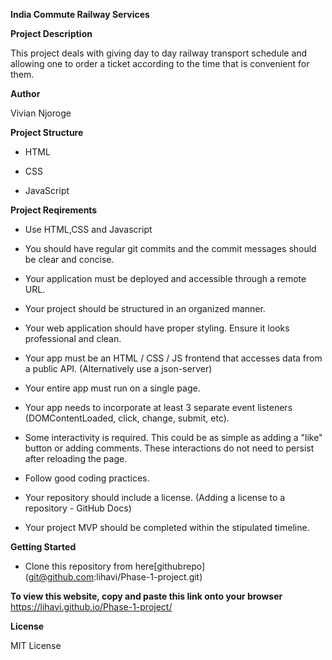 <b>India Commute Railway Services</b>

<b>Project Description </b>

This project deals with  giving day to day railway transport schedule and allowing one to order a ticket according to the time that is convenient for them.

<b>Author</b>

Vivian Njoroge

<b>Project Structure</b>

* HTML

* CSS

* JavaScript

<b>Project Reqirements</b>

* Use HTML,CSS and Javascript

* You should have regular git commits and the commit messages should be clear and concise.

* Your application must be deployed and accessible through a remote URL.

* Your project should be structured in an organized manner.

* Your web application should have proper styling. Ensure it looks professional and clean.

* Your app must be an HTML / CSS / JS frontend that accesses data from a public API. (Alternatively use a json-server)

* Your entire app must run on a single page. 

* Your app needs to incorporate at least 3 separate event listeners (DOMContentLoaded, click, change, submit, etc).

* Some interactivity is required. This could be as simple as adding a "like" button or adding comments. These interactions do not need to persist after reloading the page.

* Follow good coding practices. 

* Your repository should include a license. (Adding a license to a repository - GitHub Docs) 

* Your project MVP should be completed within the stipulated timeline.

<b>Getting Started</b>

* Clone this repository from here[githubrepo]
(git@github.com:lihavi/Phase-1-project.git)

<b>To view this website, copy and paste this link onto your browser</b>
https://lihavi.github.io/Phase-1-project/


<b>License</b>

MIT License